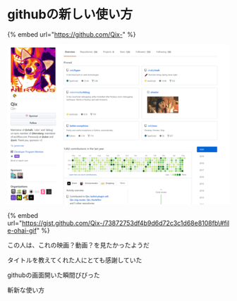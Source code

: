 # githubの新しい使い方

{% embed url="https://github.com/Qix-" %}

![](../.gitbook/assets/image%20%2810%29.png)

{% embed url="https://gist.github.com/Qix-/73872753df4b9d6d72c3c1d68e8108fb\#file-ohai-gif" %}

この人は、これの映画？動画？を見たかったようだ

タイトルを教えてくれた人にとても感謝していた

githubの画面開いた瞬間びびった

斬新な使い方


